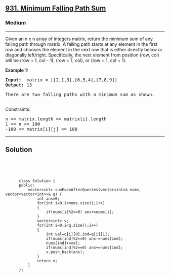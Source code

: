 
<h2><a href="https://leetcode.com/problems/minimum-falling-path-sum/description/">931. Minimum Falling Path Sum</a></h2>
<h3>Medium</h3>
<hr>
<div><p>
Given an n x n array of integers matrix, return the minimum sum of any falling path through matrix.
A falling path starts at any element in the first row and chooses the element in the next row that is either directly below or diagonally left/right. Specifically, the next element from position (row, col) will be (row + 1, col - 1), (row + 1, col), or (row + 1, col + 1).

 
</p>


<p><strong>Example 1:</strong></p>
<pre><strong>Input:</strong>  matrix = [[2,1,3],[6,5,4],[7,8,9]]
<strong>Output:</strong> 13
</pre>
<pre>
There are two falling paths with a minimum sum as shown.
  </pre>
  

Constraints:
<pre>
n == matrix.length == matrix[i].length
1 <= n <= 100
-100 <= matrix[i][j] <= 100
</pre>
<hr>
 <h2><strong><b>Solution</b></strong></h2>
 <br>
 <pre>
 
          class Solution {
          public:
              vector<int> sumEvenAfterQueries(vector<int>& nums, vector<vector<int>>& q) {
                  int ans=0;
                  for(int i=0;i<nums.size();i++)
                  {
                      if(nums[i]%2==0) ans+=nums[i];
                  }
                  vector<int> v;
                  for(int i=0;i<q.size();i++)
                  {
                      int val=q[i][0],ind=q[i][1];
                      if(nums[ind]%2==0) ans-=nums[ind];
                      nums[ind]+=val;
                      if(nums[ind]%2==0) ans+=nums[ind];
                      v.push_back(ans);
                  }
                  return v;
              }
          };
          
 </pre>

